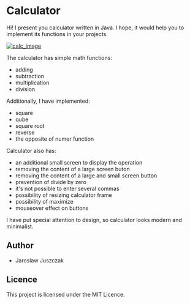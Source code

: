 Calculator
=======================================================================
Hi! I present you calculator written in Java. I hope, it would help you to implement its functions in your projects.

<a href="https://imgbb.com/"><img src="https://image.ibb.co/hSq4Pn/calc_image.jpg" alt="calc_image" border="0"></a>

The calculator has simple math functions:
- adding
- subtraction
- multiplication
- division

Additionally, I have implemented:
- square
- qube
- square root
- reverse
- the opposite of numer function

Calculator also has:
- an additional small screen to display the operation
- removing the content of a large screen buton
- removing the content of a large and small screen button
- prevention of divide by zero
- it's not possible to enter several commas
- possibility of resizing calculator frame
- possibility of maximize
- mouseover effect on buttons

I have put special attention to design, so calculator looks modern and minimalist.

Author
------------------------------------------------------------------------------------------------------------------------
- Jaroslaw Juszczak

Licence
------------------------------------------------------------------------------------------------------------------------
This project is licensed under the MIT Licence.
